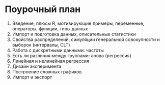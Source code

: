 # Поурочный план

1. Введение, плюсы R, мотивирующие примеры, переменные, операторы, функции, типы данных
2. Импорт и подготовка данных, описательные статистики
3. Свойства распределений, симуляции генеральной совокупности и выборок (интервалы, CLT)
4. Работа с дискретными данными: частоты
5. Есть ли различия между группами: анова (регрессия)
6. Линейная и нелинейная регрессия
7. Дизайн эксперимента
8. Построение сложных графиков
9. Импорт и экспорт
